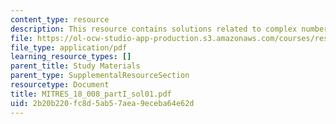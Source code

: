 ```yaml
---
content_type: resource
description: This resource contains solutions related to complex numbers.
file: https://ol-ocw-studio-app-production.s3.amazonaws.com/courses/res-18-008-calculus-revisited-complex-variables-differential-equations-and-linear-algebra-fall-2011/2b20b220fc8d5ab57aea9eceba64e62d_MITRES_18_008_partI_sol01.pdf
file_type: application/pdf
learning_resource_types: []
parent_title: Study Materials
parent_type: SupplementalResourceSection
resourcetype: Document
title: MITRES_18_008_partI_sol01.pdf
uid: 2b20b220-fc8d-5ab5-7aea-9eceba64e62d
---
```


